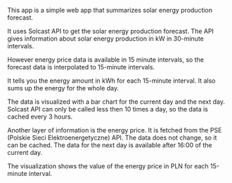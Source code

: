 This app is a simple web app that summarizes solar energy production forecast.

It uses Solcast API to get the solar energy production forecast.
The API gives information about solar energy production in kW in 30-minute intervals.

However energy price data is available in 15 minute intervals, 
so the forecast data is interpolated to 15-minute intervals.

It tells you the energy amount in kWh for each 15-minute interval.
It also sums up the energy for the whole day.

The data is visualized with a bar chart for the current day and the next day.
Solcast API can only be called less then 10 times a day, so the data is cached every 3 hours.

Another layer of information is the energy price.
It is fetched from the PSE (Polskie Sieci Elektroenergetyczne) API.
The data does not change, so it can be cached.
The data for the next day is available after 16:00 of the current day.

The visualization shows the value of the energy price in PLN for each 15-minute interval.
